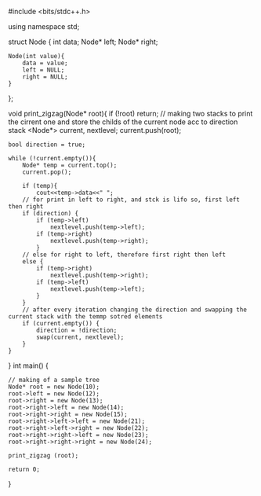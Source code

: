 #include <bits/stdc++.h>

using namespace std;

struct Node {
    int data;
    Node* left;
    Node* right;

    Node(int value){
        data = value;
        left = NULL;
        right = NULL;
    }
};

void print_zigzag(Node* root){
    if (!root)
        return;
    // making two stacks to print the cirrent one and store the childs of the current node acc to direction
    stack <Node*> current, nextlevel;
    current.push(root);
    
    bool direction = true;

    while (!current.empty()){
        Node* temp = current.top();
        current.pop();

        if (temp){
            cout<<temp->data<<" ";
        // for print in left to right, and stck is lifo so, first left then right
        if (direction) { 
            if (temp->left) 
                nextlevel.push(temp->left); 
            if (temp->right) 
                nextlevel.push(temp->right); 
            }
        // else for right to left, therefore first right then left    
        else { 
            if (temp->right) 
                nextlevel.push(temp->right); 
            if (temp->left) 
                nextlevel.push(temp->left); 
            }  
        }
        // after every iteration changing the direction and swapping the current stack with the temmp sotred elements
        if (current.empty()) { 
            direction = !direction; 
            swap(current, nextlevel); 
        } 
    }
}
int main()
{

    // making of a sample tree
    Node* root = new Node(10);  
    root->left = new Node(12);  
    root->right = new Node(13);  
    root->right->left = new Node(14);  
    root->right->right = new Node(15);  
    root->right->left->left = new Node(21);  
    root->right->left->right = new Node(22);  
    root->right->right->left = new Node(23);  
    root->right->right->right = new Node(24); 

    print_zigzag (root);
    
    return 0;
}
